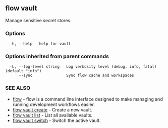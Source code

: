 ## flow vault

Manage sensitive secret stores.

### Options

```
  -h, --help   help for vault
```

### Options inherited from parent commands

```
  -L, --log-level string   Log verbosity level (debug, info, fatal) (default "info")
      --sync               Sync flow cache and workspaces
```

### SEE ALSO

* [flow](flow.md)	 - flow is a command line interface designed to make managing and running development workflows easier.
* [flow vault create](flow_vault_create.md)	 - Create a new vault.
* [flow vault list](flow_vault_list.md)	 - List all available vaults.
* [flow vault switch](flow_vault_switch.md)	 - Switch the active vault.

